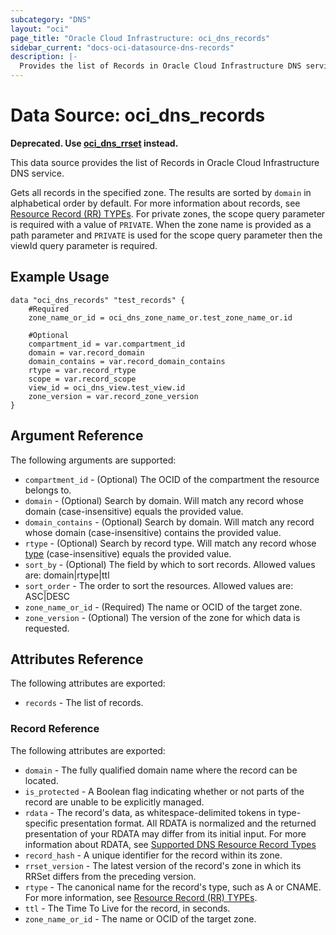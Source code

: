 ```yaml
---
subcategory: "DNS"
layout: "oci"
page_title: "Oracle Cloud Infrastructure: oci_dns_records"
sidebar_current: "docs-oci-datasource-dns-records"
description: |-
  Provides the list of Records in Oracle Cloud Infrastructure DNS service
---
```


# Data Source: oci_dns_records

**Deprecated. Use [oci_dns_rrset](https://registry.terraform.io/providers/oracle/oci/latest/docs/data-sources/dns_rrset) instead.**

This data source provides the list of Records in Oracle Cloud Infrastructure DNS service.

Gets all records in the specified zone. The results are sorted by `domain` in alphabetical order by default.
For more information about records, see [Resource Record (RR) TYPEs](https://www.iana.org/assignments/dns-parameters/dns-parameters.xhtml#dns-parameters-4).
For private zones, the scope query parameter is required with a value of `PRIVATE`. When the zone name is
provided as a path parameter and `PRIVATE` is used for the scope query parameter then the viewId query
parameter is required.


## Example Usage

```hcl
data "oci_dns_records" "test_records" {
	#Required
	zone_name_or_id = oci_dns_zone_name_or.test_zone_name_or.id

	#Optional
	compartment_id = var.compartment_id
	domain = var.record_domain
	domain_contains = var.record_domain_contains
	rtype = var.record_rtype
	scope = var.record_scope
	view_id = oci_dns_view.test_view.id
	zone_version = var.record_zone_version
}
```

## Argument Reference

The following arguments are supported:

* `compartment_id` - (Optional) The OCID of the compartment the resource belongs to.
* `domain` - (Optional) Search by domain. Will match any record whose domain (case-insensitive) equals the provided value. 
* `domain_contains` - (Optional) Search by domain. Will match any record whose domain (case-insensitive) contains the provided value. 
* `rtype` - (Optional) Search by record type. Will match any record whose [type](https://www.iana.org/assignments/dns-parameters/dns-parameters.xhtml#dns-parameters-4) (case-insensitive) equals the provided value. 
* `sort_by` - (Optional) The field by which to sort records. Allowed values are: domain|rtype|ttl
* `sort_order` - The order to sort the resources. Allowed values are: ASC|DESC 
* `zone_name_or_id` - (Required) The name or OCID of the target zone.
* `zone_version` - (Optional) The version of the zone for which data is requested. 


## Attributes Reference

The following attributes are exported:

* `records` - The list of records.

### Record Reference

The following attributes are exported:

* `domain` - The fully qualified domain name where the record can be located. 
* `is_protected` - A Boolean flag indicating whether or not parts of the record are unable to be explicitly managed. 
* `rdata` - The record's data, as whitespace-delimited tokens in type-specific presentation format. All RDATA is normalized and the returned presentation of your RDATA may differ from its initial input. For more information about RDATA, see [Supported DNS Resource Record Types](https://docs.cloud.oracle.com/iaas/Content/DNS/Reference/supporteddnsresource.htm) 
* `record_hash` - A unique identifier for the record within its zone. 
* `rrset_version` - The latest version of the record's zone in which its RRSet differs from the preceding version. 
* `rtype` - The canonical name for the record's type, such as A or CNAME. For more information, see [Resource Record (RR) TYPEs](https://www.iana.org/assignments/dns-parameters/dns-parameters.xhtml#dns-parameters-4). 
* `ttl` - The Time To Live for the record, in seconds.
* `zone_name_or_id` - The name or OCID of the target zone.

